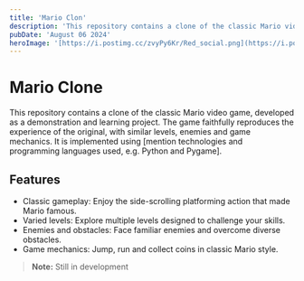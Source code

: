 ```yaml
---
title: 'Mario Clon'
description: 'This repository contains a clone of the classic Mario video game, developed as a demonstration and learning project. The game faithfully reproduces the experience of the original, with similar levels, enemies and game mechanics. It is implemented using Phaser.js. '
pubDate: 'August 06 2024'
heroImage: '[https://i.postimg.cc/zvyPy6Kr/Red_social.png](https://i.postimg.cc/3rz86Nrv/Sin-t-tulo2.png)'
---
```

# Mario Clone
This repository contains a clone of the classic Mario video game, developed as a demonstration and learning project. The game faithfully reproduces the experience of the original, with similar levels, enemies and game mechanics. It is implemented using [mention technologies and programming languages used, e.g. Python and Pygame].

## Features
- Classic gameplay: Enjoy the side-scrolling platforming action that made Mario famous.
- Varied levels: Explore multiple levels designed to challenge your skills.
- Enemies and obstacles: Face familiar enemies and overcome diverse obstacles.
- Game mechanics: Jump, run and collect coins in classic Mario style.

> **Note:** Still in development
